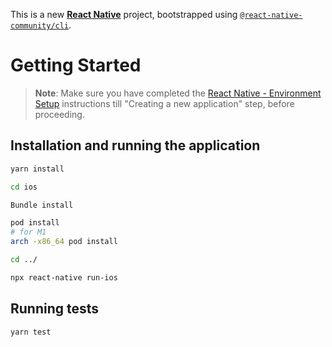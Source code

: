 This is a new [**React Native**](https://reactnative.dev) project, bootstrapped using [`@react-native-community/cli`](https://github.com/react-native-community/cli).

# Getting Started

>**Note**: Make sure you have completed the [React Native - Environment Setup](https://reactnative.dev/docs/environment-setup) instructions till "Creating a new application" step, before proceeding.

## Installation and running the application

```bash
yarn install

cd ios

Bundle install

pod install
# for M1
arch -x86_64 pod install

cd ../

npx react-native run-ios
```
## Running tests
```bash
yarn test
```
